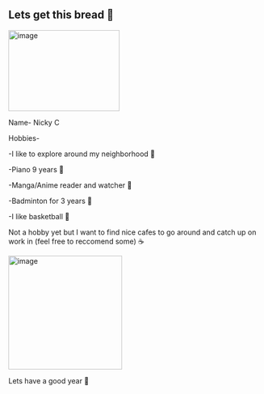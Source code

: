 ## Lets get this bread 🍞 

<img width="220" height="160" alt="image" src="https://github.com/user-attachments/assets/568f9dec-1c37-46d6-819e-64b9233fcc9f" />

Name- Nicky C

Hobbies- 

-I like to explore around my neighborhood 🚶

-Piano 9 years 🎹

-Manga/Anime reader and watcher 👀

-Badminton for 3 years 🏸

-I like basketball 🏀

Not a hobby yet but I want to find nice cafes to go around and catch up on work in (feel free to reccomend some) ☕

<img width="225" height="225" alt="image" src="https://github.com/user-attachments/assets/63442c6d-2ecf-4cbe-b2b2-d1f9b9cf8407" />


Lets have a good year 📢
